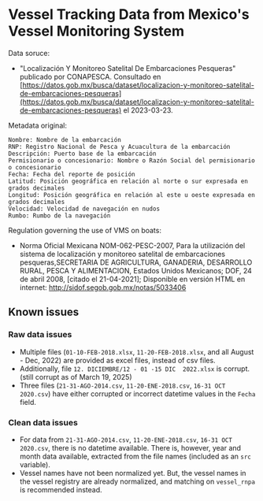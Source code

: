 # Vessel Tracking Data from Mexico's Vessel Monitoring System

Data soruce:
- "Localización Y Monitoreo Satelital De Embarcaciones Pesqueras" publicado por CONAPESCA. Consultado en [https://datos.gob.mx/busca/dataset/localizacion-y-monitoreo-satelital-de-embarcaciones-pesqueras](https://datos.gob.mx/busca/dataset/localizacion-y-monitoreo-satelital-de-embarcaciones-pesqueras) el 2023-03-23.

Metadata original:

```
Nombre: Nombre de la embarcación
RNP: Registro Nacional de Pesca y Acuacultura de la embarcación	
Descripción: Puerto base de la embarcación
Permisionario o concesionario: Nombre o Razón Social del permisionario o concesionario
Fecha: Fecha del reporte de posición
Latitud: Posición geográfica en relación al norte o sur expresada en grados decimales
Longitud: Posición geográfica en relación al este u oeste expresada en grados decimales	
Velocidad: Velocidad de navegación en nudos
Rumbo: Rumbo de la navegación
```

Regulation governing the use of VMS on boats:
- Norma Oficial Mexicana NOM-062-PESC-2007, Para la utilización del sistema de localización y monitoreo satelital de embarcaciones pesqueras,SECRETARIA DE AGRICULTURA, GANADERIA, DESARROLLO RURAL, PESCA Y ALIMENTACION,
          Estados Unidos Mexicanos; DOF, 24 de abril 2008, [citado el 21-04-2021];
          Disponible en versión HTML en internet: http://sidof.segob.gob.mx/notas/5033406

## Known issues
### Raw data issues
- Multiple files (`01-10-FEB-2018.xlsx`, `11-20-FEB-2018.xlsx`, and all August - Dec, 2022) are provided as excel files, instead of csv files.
- Additionally, file `12. DICIEMBRE/12 - 01 -15 DIC  2022.xlsx` is corrupt. (still corrupt as of March 19, 2025)
- Three files (`21-31-AGO-2014.csv`, `11-20-ENE-2018.csv`, `16-31 OCT 2020.csv`) have either corrupted or incorrect datetime values in the `Fecha` field.

### Clean data issues
- For data from `21-31-AGO-2014.csv`, `11-20-ENE-2018.csv`, `16-31 OCT 2020.csv`, there is no datetime available. There is, however, year and month data available, extracted from the file names (included as an `src` variable).
- Vessel names have not been normalized yet. But, the vessel names in the vessel registry are already normalized, and matching on `vessel_rnpa` is recommended instead.